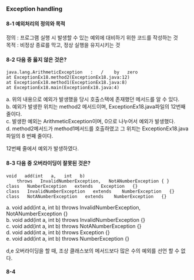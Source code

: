 ### Exception handling

#### 8-1 예외처리의 정의와 목적

정의 : 프로그램 실행 시 발생할 수 있는 예외에 대비하기 위한 코드를 작성하는 것   
목적 : 비정상 종료를 막고, 정상 실행을 유지시키는 것


#### 8-2 다음 중 옳지 않은 것은?
```
java.lang.ArithmeticException   :   /    by   zero   
at ExceptionEx18.method2(ExceptionEx18.java:12)    
at ExceptionEx18.method1(ExceptionEx18.java:8)    
at ExceptionEx18.main(ExceptionEx18.java:4)
```
a.   위의   내용으로   예외가   발생했을    당시   호출스택에    존재했던   메서드를   알    수   있다.   
b. 예외가 발생한 위치는 method2 메서드이며, ExceptionEx18.java파일의 12번째 줄이다.   
c.   발생한   예외는   ArithmeticException이며,   0으로   나누어서    예외가   발생했다.   
d.    method2메서드가    method1메서드를    호출하였고    그    위치는    ExceptionEx18.java파일의    8 번째   줄이다.

12번째 줄에서 예외가 발생하였다.

#### 8-3 다음 중 오버라이딩이 잘못된 것은?
```
void   add(int   a,   int   b) 
    throws   InvalidNumberException,   NotANumberException { }
class   NumberException   extends   Exception   {}
class   InvalidNumberException   extends    NumberException   {}
class   NotANumberException   extends    NumberException   {}
```

a.   void    add(int    a,   int   b)   throws   InvalidNumberException,    NotANumberException   {}   
b.   void    add(int    a,   int   b)   throws   InvalidNumberException   {}   
c.   void    add(int    a,   int   b)   throws   NotANumberException   {}   
d.   void    add(int    a,   int   b)   throws   Exception   {}   
e.   void    add(int    a,   int   b)   throws   NumberException   {}   

d,e 오버라이딩을 할 때, 조상 클래스보의 메서드보다 많은 수의 예외를 선언 할 수 없다.

#### 8-4 